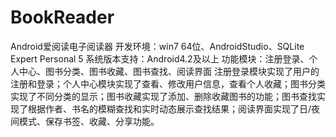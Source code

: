 # BookReader
Android爱阅读电子阅读器
开发环境：win7 64位、AndroidStudio、SQLite Expert Personal 5
系统版本支持：Android4.2及以上
功能模块：注册登录、个人中心、图书分类、图书收藏、图书查找、阅读界面
注册登录模块实现了用户的注册和登录；个人中心模块实现了查看、修改用户信息，查看个人收藏；图书分类实现了不同分类的显示；图书收藏实现了添加、删除收藏图书的功能；图书查找实现了根据作者、书名的模糊查找和实时动态展示查找结果；阅读界面实现了日/夜间模式、保存书签、收藏、分享功能。
